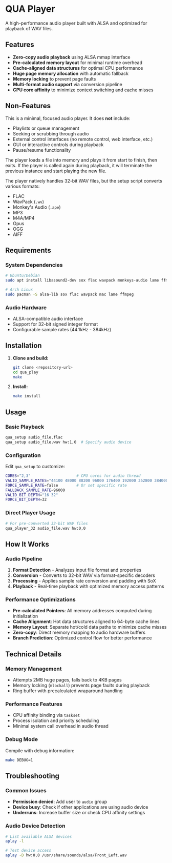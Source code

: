 # QUA Player

A high-performance audio player built with ALSA and optimized for playback of WAV files. 

## Features

- **Zero-copy audio playback** using ALSA mmap interface
- **Pre-calculated memory layout** for minimal runtime overhead  
- **Cache-aligned data structures** for optimal CPU performance
- **Huge page memory allocation** with automatic fallback
- **Memory locking** to prevent page faults
- **Multi-format audio support** via conversion pipeline
- **CPU core affinity** to minimize context switching and cache misses

## Non-Features

This is a minimal, focused audio player. It does **not** include:
- Playlists or queue management
- Seeking or scrubbing through audio
- External control interfaces (no remote control, web interface, etc.)
- GUI or interactive controls during playback
- Pause/resume functionality

The player loads a file into memory and plays it from start to finish, then exits. If the player is called again during playback, it will terminate the previous instance and start playing the new file.

The player natively handles 32-bit WAV files, but the setup script converts various formats:
- FLAC
- WavPack (`.wv`)
- Monkey's Audio (`.ape`) 
- MP3
- M4A/MP4
- Opus
- OGG
- AIFF

## Requirements

### System Dependencies
```bash
# Ubuntu/Debian
sudo apt install libasound2-dev sox flac wavpack monkeys-audio lame ffmpeg

# Arch Linux  
sudo pacman -S alsa-lib sox flac wavpack mac lame ffmpeg
```

### Audio Hardware
- ALSA-compatible audio interface
- Support for 32-bit signed integer format
- Configurable sample rates (44.1kHz - 384kHz)

## Installation

1. **Clone and build:**
   ```bash
   git clone <repository-url>
   cd qua_play
   make
   ```

2. **Install:**
   ```bash
   make install
   ```

## Usage

### Basic Playback
```bash
qua_setup audio_file.flac
qua_setup audio_file.wav hw:1,0  # Specify audio device
```

### Configuration

Edit `qua_setup` to customize:

```bash
CORES="2,3"                    # CPU cores for audio thread
VALID_SAMPLE_RATES="44100 48000 88200 96000 176400 192000 352800 384000"
FORCE_SAMPLE_RATE=false        # Or set specific rate
FALLBACK_SAMPLE_RATE=96000
VALID_BIT_DEPTH="16 32"
FORCE_BIT_DEPTH=32
```

### Direct Player Usage
```bash
# For pre-converted 32-bit WAV files
qua_player_32 audio_file.wav hw:0,0
```

## How It Works

### Audio Pipeline
1. **Format Detection** - Analyzes input file format and properties
2. **Conversion** - Converts to 32-bit WAV via format-specific decoders
3. **Processing** - Applies sample rate conversion and padding with SoX
4. **Playback** - Real-time playback with optimized memory access patterns

### Performance Optimizations

- **Pre-calculated Pointers**: All memory addresses computed during initialization
- **Cache Alignment**: Hot data structures aligned to 64-byte cache lines  
- **Memory Layout**: Separate hot/cold data paths to minimize cache misses
- **Zero-copy**: Direct memory mapping to audio hardware buffers
- **Branch Prediction**: Optimized control flow for better performance

## Technical Details

### Memory Management
- Attempts 2MB huge pages, falls back to 4KB pages
- Memory locking (`mlockall`) prevents page faults during playback
- Ring buffer with precalculated wraparound handling

### Performance Features
- CPU affinity binding via `taskset`
- Process isolation and priority scheduling
- Minimal system call overhead in audio thread

### Debug Mode
Compile with debug information:
```bash
make DEBUG=1
```

## Troubleshooting

### Common Issues
- **Permission denied**: Add user to `audio` group
- **Device busy**: Check if other applications are using audio device
- **Underruns**: Increase buffer size or check CPU affinity settings

### Audio Device Detection
```bash
# List available ALSA devices
aplay -l

# Test device access
aplay -D hw:0,0 /usr/share/sounds/alsa/Front_Left.wav
```
